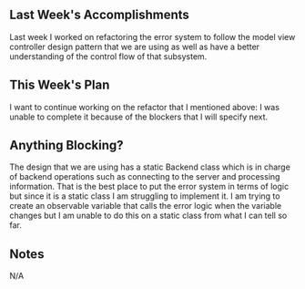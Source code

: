## Last Week's Accomplishments

Last week I worked on refactoring the error system to follow the model view controller design pattern that we 
are using as well as have a better understanding of the control flow of that subsystem. 

## This Week's Plan

I want to continue working on the refactor that I mentioned above: I was unable to complete it because of the blockers
that I will specify next.

## Anything Blocking?

The design that we are using has a static Backend class which is in charge of backend operations such as connecting to
the server and processing information. That is the best place to put the error system in terms of logic but since it is a static
class I am struggling to implement it. I am trying to create an observable variable that calls the error logic when the variable
changes but I am unable to do this on a static class from what I can tell so far.

## Notes

N/A

